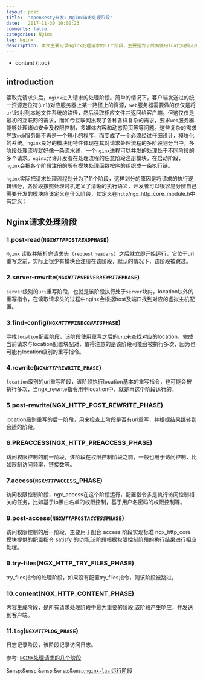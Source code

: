 ```yaml
---
layout: post
title:  "openResty开发2 Nginx请求处理阶段"
date:   2017-11-30 10:00:23
comments: false
categories: Nginx
tag: Nginx
description: 本文主要记录Nginx处理请求的11个阶段，主要是为了后面使用lua代码插入Nginx这些阶段做准备                                                      
---
```

* content
{:toc}
## introduction
读取完请求头后，`nginx`进入请求的处理阶段。简单的情况下，客户端发送过的统一资源定位符(`url`)对应服务器上某一路径上的资源，`web`服务器需要做的仅仅是将`url`映射到本地文件系统的路径，然后读取相应文件并返回给客户端。但这仅仅是最初的互联网的需求，而如今互联网出现了各种各样复杂的需求，要求`web`服务器能够处理诸如安全及权限控制，多媒体内容和动态网页等等问题。这些复杂的需求导致`web`服务器不再是一个短小的程序，而变成了一个必须经过仔细设计，模块化的系统。`nginx`良好的模块化特性体现在其对请求处理流程的多阶段划分当中，多阶段处理流程就好像一条流水线，一个`nginx`进程可以并发的处理处于不同阶段的多个请求。`nginx`允许开发者在处理流程的任意阶段注册模块，在启动阶段，`nginx`会把各个阶段注册的所有模块处理函数按序的组织成一条执行链。

`nginx`实际把请求处理流程划分为了11个阶段，这样划分的原因是将请求的执行逻辑细分，各阶段按照处理时机定义了清晰的执行语义，开发者可以很容易分辨自己需要开发的模块应该定义在什么阶段，其定义在`http`/`ngx`_http_core_module.h中有定义：
## Nginx请求处理阶段 
### 1.post-read(`NGX`_`HTTP`_`POST`_`READ`_`PHASE`)

`Nginx` 读取并解析完请求头（`request` `headers`）之后就立即开始运行，它位于uri重写之前，实际上很少有模块会注册在该阶段，默认的情况下，该阶段被跳过。
### 2.server-rewrite(`NGX`_`HTTP`_`SERVER`_`REWRITE`_`PHASE`) 

`server`级别的`uri`重写阶段，也就是该阶段执行处于`server`块内，location块外的重写指令，在读取请求头的过程中nginx会根据host及端口找到对应的虚拟主机配置。
### 3.find-config(`NGX`_`HTTP`_`FIND`_`CONFIG`_`PHASE`)

寻找`location`配置阶段，该阶段使用重写之后的`uri`来查找对应的location，完成当前请求与location配置块配对，值得注意的是该阶段可能会被执行多次，因为也可能有location级别的重写指令。
### 4.rewrite(`NGX`_`HTTP`_`REWRITE`_`PHASE`) 

`location`级别的uri重写阶段，该阶段执行location基本的重写指令，也可能会被执行多次，当ngx_rewrite指令用于location中，就是再这个阶段运行的。
### 5.post-rewrite(NGX_HTTP_POST_REWRITE_PHASE)

location级别重写的后一阶段，用来检查上阶段是否有uri重写，并根据结果跳转到合适的阶段。
### 6.PREACCESS(NGX_HTTP_PREACCESS_PHASE)

访问权限控制的前一阶段，该阶段在权限控制阶段之前，一般也用于访问控制，比如限制访问频率，链接数等。
### 7.access(`NGX`_`HTTP`_`ACCESS`_PHASE)

访问权限控制阶段，ngx_access在这个阶段运行，配置指令多是执行访问控制相关的任务，比如基于ip黑白名单的权限控制，基于用户名密码的权限控制等。
### 8.post-access(`NGX`_`HTTP`_`POST`_`ACCESS`_`PHASE`)

访问权限控制的后一阶段，主要用于配合 access 阶段实现标准 ngx_http_core 模块提供的配置指令 satisfy 的功能,该阶段根据权限控制阶段的执行结果进行相应处理。
### 9.try-files(NGX_HTTP_TRY_FILES_PHASE)

try_files指令的处理阶段，如果没有配置try_files指令，则该阶段被跳过。
### 10.content(NGX_HTTP_CONTENT_PHASE)

内容生成阶段，是所有请求处理阶段中最为重要的阶段,该阶段产生响应，并发送到客户端。
### 11.`log`(`NGX`_`HTTP`_`LOG`_`PHASE`)

日志记录阶段，该阶段记录访问日志。
	
参考:
[`NGINX`处理请求的几个阶段](`https`://`github`.`com`/`bingbo`/`blog`/`wiki`/`NGINX`%`E`5%`A`4%84%`E`7%90%86%`E`8%`AF`%`B`7%`E`6%`B`1%82%`E`7%9`A`%84%`E`5%87%`A`0%`E`4%`B`8%`AA`%`E`9%98%`B`6%`E`6%`AE`%`B`5)

&`ensp`;&`ensp`;&`ensp`;&`ensp`;&`ensp`;[`nginx-lua` 运行阶段](`http`://`blog`.`csdn`.`net`/`fb`408487792/`article`/`details`/53610140)
	
	
	
